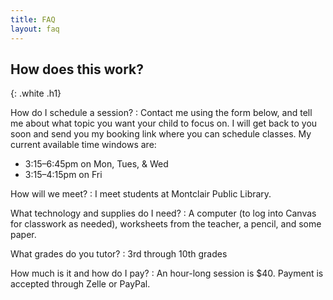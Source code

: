 ```yaml
---
title: FAQ
layout: faq
---
```


## How does this work?
{: .white .h1}

How do I schedule a session?
: Contact me using the form below, and tell me about what topic you want your child to focus on. I will get back to you soon and send you my booking link where you can schedule classes. My current available time windows are:
- 3:15–6:45pm on Mon, Tues, & Wed
- 3:15–4:15pm on Fri

How will we meet?
: I meet students at Montclair Public Library.

What technology and supplies do I need?
: A computer (to log into Canvas for classwork as needed), worksheets from the teacher, a pencil, and some paper.

What grades do you tutor?
: 3rd through 10th grades

How much is it and how do I pay?
: An hour-long session is $40. Payment is accepted through Zelle or PayPal.
